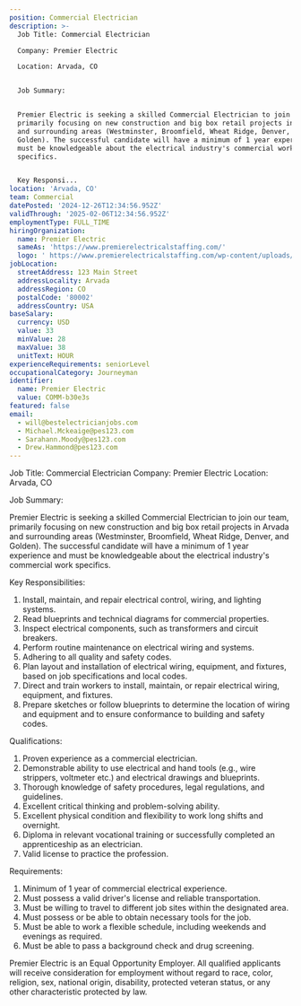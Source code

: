 ```yaml
---
position: Commercial Electrician
description: >-
  Job Title: Commercial Electrician

  Company: Premier Electric

  Location: Arvada, CO 


  Job Summary: 


  Premier Electric is seeking a skilled Commercial Electrician to join our team,
  primarily focusing on new construction and big box retail projects in Arvada
  and surrounding areas (Westminster, Broomfield, Wheat Ridge, Denver, and
  Golden). The successful candidate will have a minimum of 1 year experience and
  must be knowledgeable about the electrical industry's commercial work
  specifics.


  Key Responsi...
location: 'Arvada, CO'
team: Commercial
datePosted: '2024-12-26T12:34:56.952Z'
validThrough: '2025-02-06T12:34:56.952Z'
employmentType: FULL_TIME
hiringOrganization:
  name: Premier Electric
  sameAs: 'https://www.premierelectricalstaffing.com/'
  logo: ' https://www.premierelectricalstaffing.com/wp-content/uploads/2020/05/Premier-Electrical-Staffing-logo.png'
jobLocation:
  streetAddress: 123 Main Street
  addressLocality: Arvada
  addressRegion: CO
  postalCode: '80002'
  addressCountry: USA
baseSalary:
  currency: USD
  value: 33
  minValue: 28
  maxValue: 38
  unitText: HOUR
experienceRequirements: seniorLevel
occupationalCategory: Journeyman
identifier:
  name: Premier Electric
  value: COMM-b30e3s
featured: false
email:
  - will@bestelectricianjobs.com
  - Michael.Mckeaige@pes123.com
  - Sarahann.Moody@pes123.com
  - Drew.Hammond@pes123.com
---
```




Job Title: Commercial Electrician
Company: Premier Electric
Location: Arvada, CO 

Job Summary: 

Premier Electric is seeking a skilled Commercial Electrician to join our team, primarily focusing on new construction and big box retail projects in Arvada and surrounding areas (Westminster, Broomfield, Wheat Ridge, Denver, and Golden). The successful candidate will have a minimum of 1 year experience and must be knowledgeable about the electrical industry's commercial work specifics.

Key Responsibilities:

1. Install, maintain, and repair electrical control, wiring, and lighting systems.
2. Read blueprints and technical diagrams for commercial properties.
3. Inspect electrical components, such as transformers and circuit breakers.
4. Perform routine maintenance on electrical wiring and systems.
5. Adhering to all quality and safety codes.
6. Plan layout and installation of electrical wiring, equipment, and fixtures, based on job specifications and local codes.
7. Direct and train workers to install, maintain, or repair electrical wiring, equipment, and fixtures.
8. Prepare sketches or follow blueprints to determine the location of wiring and equipment and to ensure conformance to building and safety codes.

Qualifications:

1. Proven experience as a commercial electrician.
2. Demonstrable ability to use electrical and hand tools (e.g., wire strippers, voltmeter etc.) and electrical drawings and blueprints.
3. Thorough knowledge of safety procedures, legal regulations, and guidelines.
4. Excellent critical thinking and problem-solving ability.
5. Excellent physical condition and flexibility to work long shifts and overnight.
6. Diploma in relevant vocational training or successfully completed an apprenticeship as an electrician.
7. Valid license to practice the profession.

Requirements:

1. Minimum of 1 year of commercial electrical experience.
2. Must possess a valid driver's license and reliable transportation.
3. Must be willing to travel to different job sites within the designated area.
4. Must possess or be able to obtain necessary tools for the job.
5. Must be able to work a flexible schedule, including weekends and evenings as required.
6. Must be able to pass a background check and drug screening.

Premier Electric is an Equal Opportunity Employer. All qualified applicants will receive consideration for employment without regard to race, color, religion, sex, national origin, disability, protected veteran status, or any other characteristic protected by law.
